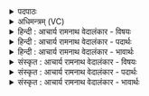 <details><summary>पदपाठः</summary>

अ꣡त्र꣢꣯। वि। ने꣣मिः꣢। ए꣣षाम्। उ꣡रा꣢꣯म्। न। धू꣡नुते। वृ꣡कः꣢꣯। दि꣡वः꣢꣯। अ꣣मु꣡ष्य꣢। शा꣡स꣢꣯तः। दि꣡व꣢꣯म्। य꣣य꣢। दि꣣वावसो। दिवा। वसो। १८०८।
</details>

<details><summary>अधिमन्त्रम् (VC)</summary>

- इन्द्रः
- नीपातिथिः काण्वः
- अनुष्टुप्
- गान्धारः
</details>

<details><summary>हिन्दी : आचार्य रामनाथ वेदालंकार - विषयः</summary>

अगले मन्त्र में उपासक फिर परमेश्वर को निमन्त्रण दे रहा है।
</details>

<details><summary>हिन्दी : आचार्य रामनाथ वेदालंकार - पदार्थः</summary>

पदार्थान्वयभाषाः -  (वृकः) सूर्य (उरां न) जैसे अन्धकार से ढकनेवाली रात्रि को (वि धूनुते) विकम्पित करता है, वैसे ही (अत्र) इस देह-पुरी में (एषाम्) इन मरुतों अर्थात् प्राणों का (नेमिः) नेता जीवात्मा (उराम्) आच्छन्न करनेवाली अविद्या-रूपिणी रात्रि को (वि धूनुते) विकम्पित करता है। उस (दिवः) देह-पुरी के (शासतः) शासक (अमुष्य) इस जीवात्मा की (दिवम्) तेजोमयी देह-पुरी में, हे (दिवावसो) दीप्तिधन परमात्मन् ! आप (यय) आओ ॥२॥ यहाँ उपमालङ्कार है। दिवो, दिवं, दिवा में वृत्त्यनुप्रास है ॥२॥
</details>

<details><summary>हिन्दी : आचार्य रामनाथ वेदालंकार - भावार्थः</summary>

भावार्थभाषाः -  सूर्य के समान तेजस्वी जीवात्मा जहाँ स्थित होता हुआ अज्ञान,पाप आदि की रात्रि का विदारण करता है,वह देह-पुरी निश्चय ही प्रशंसायोग्य और परमात्मा के निवासयोग्य है ॥२॥
</details>

<details><summary>संस्कृत : आचार्य रामनाथ वेदालंकार - विषयः</summary>

अथ पुनरप्युपासकेन परमेश्वरो निमन्त्र्यते।
</details>

<details><summary>संस्कृत : आचार्य रामनाथ वेदालंकार - पदार्थः</summary>

पदार्थान्वयभाषाः -  (वृकः) आदित्यः (उरां न) यथा तमसा आच्छादिकां रात्रिम् (वि धूनुते) विकम्पयति, तथा (अत्र) अस्या देहपुर्याम् (एषाम्) एतेषां मरुतां प्राणानाम् (नेमिः) नेता जीवात्मा (उराम्) आच्छादिकाम् अविद्यारात्रिम् (वि धूनुते) विकम्पयति। तस्याः (दिवः) देहपुर्याः (शासतः) शासकस्य (अमुष्य) अस्य जीवात्मनः (दिवम्) द्योतमानां देहपुरीम्, हे (दिवावसो) दीप्तिधन परमात्मन् ! त्वम् (यय) आयाहि। [वृकः, ‘आदित्योऽपि वृक उच्यते, यदावृङ्क्ते।’ निरु० ५।२१। उराम्, ऊर्णोति तमसा आच्छादयति भुवम् आकाशं च या सा उरा रात्रिः। नेमिः, णीञ् प्रापणे, ‘नियो मिः’ उ० ४।४४ इति मिः प्रत्ययः। नयतीति नेमिः नेता] ॥२॥ अत्रोपमालङ्कारः। दिवो, दिवं, दिवा इत्यत्र वृत्त्यनुप्रासः ॥२॥
</details>

<details><summary>संस्कृत : आचार्य रामनाथ वेदालंकार - भावार्थः</summary>

भावार्थभाषाः -  सूर्य इव तेजस्वी जीवात्मा यत्र स्थितः सन्नज्ञानपापादिरात्रिं विदृणाति सा देहपुरी नूनं प्रशंसनीया परमात्मनिवासयोग्या च ॥२॥
</details>